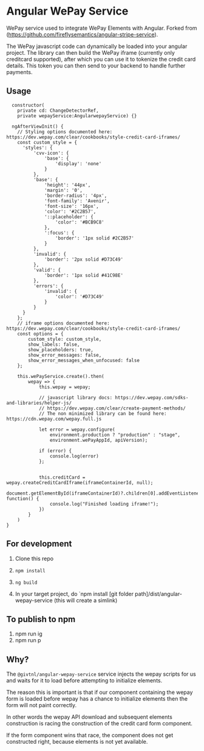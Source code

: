 # Angular WePay Service

WePay service used to integrate WePay Elements with Angular. Forked from (https://github.com/fireflysemantics/angular-stripe-service).

The WePay javascript code can dynamically be loaded into your angular project. The library can then build the WePay iframe (currently only creditcard supported), after which you can use it to tokenize the credit card details. This token you can then send to your backend to handle further payments.

## Usage

```
  constructor(
    private cd: ChangeDetectorRef,
    private wepayService:AngularwepayService) {}

  ngAfterViewInit() {
    // Styling options documented here: https://dev.wepay.com/clear/cookbooks/style-credit-card-iframes/
    const custom_style = {
      'styles': {
          'cvv-icon': {
              'base': {
                  'display': 'none'
              }
          },
          'base': {
              'height': '44px',
              'margin': '0',
              'border-radius': '4px',
              'font-family': 'Avenir',
              'font-size': '16px',
              'color': '#2C2B57',
              '::placeholder': {
                  'color': '#BCB9C8'
              },
              ':focus': {
                  'border': '1px solid #2C2B57'
              }
          },
          'invalid': {
              'border': '2px solid #D73C49'
          },
          'valid': {
              'border': '1px solid #41C98E'
          },
          'errors': {
              'invalid': {
                  'color': '#D73C49'
              }
          }
      }
    };
    // iframe options documented here: https://dev.wepay.com/clear/cookbooks/style-credit-card-iframes/
    const options = {
        custom_style: custom_style,
        show_labels: false,
        show_placeholders: true,
        show_error_messages: false,
        show_error_messages_when_unfocused: false
    };

    this.wePayService.create().then(
        wepay => {
            this.wepay = wepay;

            // javascript library docs: https://dev.wepay.com/sdks-and-libraries/helper-js/
            // https://dev.wepay.com/clear/create-payment-methods/
            // The non minimized library can be found here: https://cdn.wepay.com/wepay.full.js

            let error = wepay.configure(
                environment.production ? "production" : "stage",
                environment.wePayAppId, apiVersion);
            
            if (error) {
                console.log(error)
            };


            this.creditCard = wepay.createCreditCardIframe(iframeContainerId, null);
            document.getElementById(iframeContainerId)?.children[0].addEventListener('load', function() {
                console.log("Finished loading iframe!");
            })
        }
    )
}
```

## For development
1. Clone this repo
2. `npm install`
3. `ng build`

4. In your target project, do `npm install [git folder path]/dist/angular-wepay-service (this will create a simlink)

## To publish to npm
1. npm run ig
2. npm run p

## Why?

The `@givtnl/angular-wepay-service` service injects the wepay scripts for us and waits for it to load before attempting to initialize elements.

The reason this is important is that if our component containing the wepay form is loaded before wepay has a chance to initialize elements then the form will not paint correctly.

In other words the wepay API download and subsequent elements construction is racing the construction of the credit card form component.

If the form component wins that race, the component does not get constructed right, because elements is not yet available.